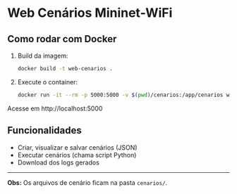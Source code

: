 # Web Cenários Mininet-WiFi

## Como rodar com Docker

1. Build da imagem:
   ```bash
   docker build -t web-cenarios .
   ```
2. Execute o container:
   ```bash
   docker run -it --rm -p 5000:5000 -v $(pwd)/cenarios:/app/cenarios web-cenarios
   ```

Acesse em http://localhost:5000

## Funcionalidades
- Criar, visualizar e salvar cenários (JSON)
- Executar cenários (chama script Python)
- Download dos logs gerados

---

**Obs:** Os arquivos de cenário ficam na pasta `cenarios/`. 
